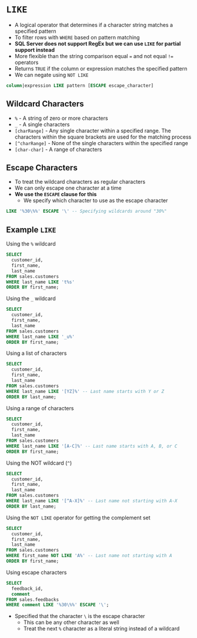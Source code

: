 # `LIKE`

- A logical operator that determines if a character string matches a specified pattern
- To filter rows with `WHERE` based on pattern matching
- **SQL Server does not support RegEx but we can use `LIKE` for partial support instead**
- More flexible than the string comparison equal `=` and not equal `!=` operators
- Returns `TRUE` if the column or expression matches the specified pattern
- We can negate using `NOT LIKE`

```sql
column|expression LIKE pattern [ESCAPE escape_character]
```

## Wildcard Characters

- `%` - A string of zero or more characters
- `_` - A single characters
- `[charRange]` - Any single character within a specified range. The characters within the square brackets are used for the matching process
- `[^charRange]` - None of the single characters within the specified range
- `[char-char]` - A range of characters

## Escape Characters

- To treat the wildcard characters as regular characters
- We can only escape one character at a time
- **We use the `ESCAPE` clause for this**
  - We specify which character to use as the escape character

```sql
LIKE '%30\%%' ESCAPE '\' -- Specifying wildcards around "30%"
```

## Example `LIKE`

Using the `%` wildcard

```sql
SELECT 
  customer_id, 
  first_name, 
  last_name
FROM sales.customers
WHERE last_name LIKE 't%s'
ORDER BY first_name;
```

Using the `_` wildcard

```sql
SELECT 
  customer_id, 
  first_name, 
  last_name
FROM sales.customers
WHERE last_name LIKE '_u%'
ORDER BY first_name;
```

Using a list of characters

```sql
SELECT 
  customer_id, 
  first_name, 
  last_name
FROM sales.customers
WHERE last_name LIKE '[YZ]%' -- Last name starts with Y or Z
ORDER BY last_name;
```

Using a range of characters

```sql
SELECT 
  customer_id, 
  first_name, 
  last_name
FROM sales.customers
WHERE last_name LIKE '[A-C]%' -- Last name starts with A, B, or C
ORDER BY first_name;
```

Using the NOT wildcard (`^`)

```sql
SELECT 
  customer_id, 
  first_name, 
  last_name
FROM sales.customers
WHERE last_name LIKE '[^A-X]%' -- Last name not starting with A-X
ORDER BY last_name;
```

Using the `NOT LIKE` operator for getting the complement set

```sql
SELECT 
  customer_id, 
  first_name, 
  last_name
FROM sales.customers
WHERE first_name NOT LIKE 'A%' -- Last name not starting with A
ORDER BY first_name;
```

Using escape characters

```sql
SELECT 
  feedback_id, 
  comment
FROM sales.feedbacks
WHERE comment LIKE '%30\%%' ESCAPE '\';
```

- Specified that the character `\` is the escape character
  - This can be any other character as well
  - Treat the next `%` character as a literal string instead of a wildcard
